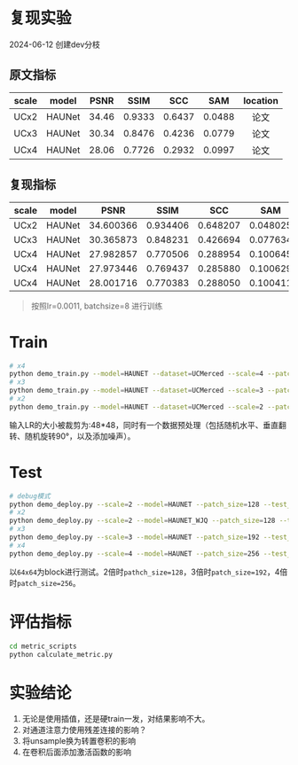 # 复现实验
2024-06-12 创建dev分枝

## 原文指标
|scale|model|PSNR|SSIM|SCC|SAM|location|
|:---:|:---:|:---:|:---:|:---:|:---:|:---:|
|UCx2|HAUNet|34.46|0.9333|0.6437|0.0488|论文|
|UCx3|HAUNet|30.34|0.8476|0.4236|0.0779|论文|
|UCx4|HAUNet|28.06|0.7726|0.2932|0.0997|论文|

## 复现指标
|scale|model|PSNR|SSIM|SCC|SAM|location|
|:---:|:---:|:---:|:---:|:---:|:---:|:---:|
|UCx2|HAUNet|34.600366|0.934406|0.648207|0.048025|HAUNet_UCMerced| 
|UCx3|HAUNet|30.365873|0.848231|0.426694|0.077634|HAUNet_UCMerced_0621| 
|UCx4|HAUNet|27.982857|0.770506|0.288954|0.100645|HAUNet_UCMerced| 
|UCx4|HAUNet|27.973446| 0.769437|0.285880|0.100629|HAUNet_UCMerced_0622_l16| 
|UCx4|HAUNet|28.001716| 0.770383|0.288050|0.100411|HAUNet_UCMerced_0623_b8| 

> 按照lr=0.0011, batchsize=8 进行训练

# Train
```bash  
# x4
python demo_train.py --model=HAUNET --dataset=UCMerced --scale=4 --patch_size=192 --ext=img --save=HAUNETx4_UCMerced 
# x3
python demo_train.py --model=HAUNET --dataset=UCMerced --scale=3 --patch_size=144 --ext=img --save=HAUNETx3_UCMerced
# x2
python demo_train.py --model=HAUNET --dataset=UCMerced --scale=2 --patch_size=96 --ext=img --save=HAUNETx2_UCMerced
```
输入LR的大小被裁剪为:48*48，同时有一个数据预处理（包括随机水平、垂直翻转、随机旋转90°，以及添加噪声）。

# Test
```bash
# debug模式
python demo_deploy.py --scale=2 --model=HAUNET --patch_size=128 --test_block --pre_train=/root/autodl-tmp/experiment/x2/HAUNET_UCMerced/model/model_best.pt --dir_data=/root/autodl-tmp/datasets/UCMerced-dataset/test/LR_x2 --dir_out=/root/autodl-tmp/experiment/x2/HAUNET_UCMerced/results
# x2
python demo_deploy.py --scale=2 --model=HAUNET_WJQ --patch_size=128 --test_block --pre_train=/root/autodl-tmp/experiment/HAUNETWJQx2_UCMerced/model/model_best.pt --dir_data=/root/autodl-tmp/datasets/HAUNet/UCMerced-dataset/test/LR_x2 --dir_out=/root/autodl-tmp/experiment/HAUNETWJQx2_UCMerced/results
# x3
python demo_deploy.py --scale=3 --model=HAUNET --patch_size=192 --test_block --pre_train=/root/autodl-tmp/experiment/x3/HAUNET_UCMerced/model/model_best.pt --dir_data=/root/autodl-tmp/datasets/UCMerced-dataset/test/LR_x3 --dir_out=/root/autodl-tmp/experiment/x3/HAUNET_UCMerced/results
# x4
python demo_deploy.py --scale=4 --model=HAUNET --patch_size=256 --test_block --pre_train=/root/autodl-tmp/experiment/x4/HAUNET_UCMerced_0623_b8/model/model_best.pt --dir_data=/root/autodl-tmp/datasets/UCMerced-dataset/test/LR_x4 --dir_out=/root/autodl-tmp/experiment/x4/HAUNET_UCMerced_0623_b8/results
```
以`64x64`为block进行测试。2倍时`pathch_size=128`，3倍时`patch_size=192`，4倍时`patch_size=256`。

# 评估指标
```bash
cd metric_scripts 
python calculate_metric.py
```

# 实验结论
1. 无论是使用插值，还是硬train一发，对结果影响不大。
2. 对通道注意力使用残差连接的影响？
3. 将unsample换为转置卷积的影响
4. 在卷积后面添加激活函数的影响
